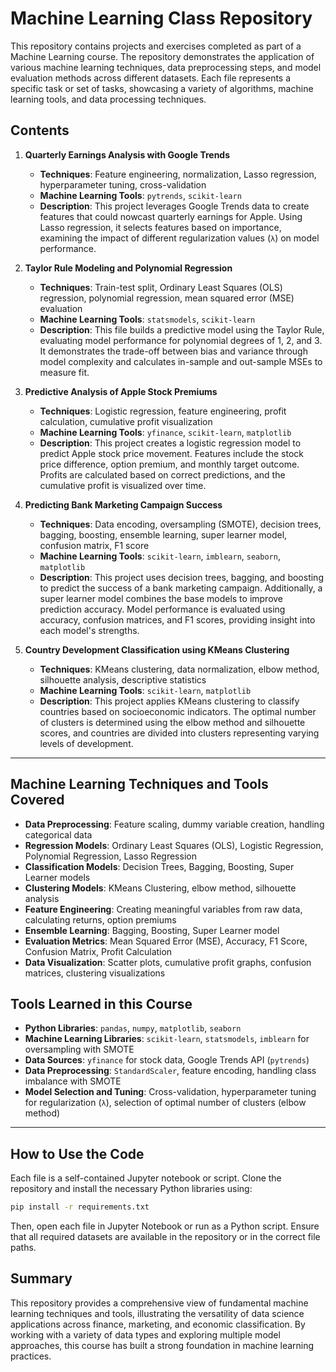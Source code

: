 # Machine Learning Class Repository

This repository contains projects and exercises completed as part of a Machine Learning course. The repository demonstrates the application of various machine learning techniques, data preprocessing steps, and model evaluation methods across different datasets. Each file represents a specific task or set of tasks, showcasing a variety of algorithms, machine learning tools, and data processing techniques.

## Contents

1. **Quarterly Earnings Analysis with Google Trends**
   - **Techniques**: Feature engineering, normalization, Lasso regression, hyperparameter tuning, cross-validation
   - **Machine Learning Tools**: `pytrends`, `scikit-learn`
   - **Description**: This project leverages Google Trends data to create features that could nowcast quarterly earnings for Apple. Using Lasso regression, it selects features based on importance, examining the impact of different regularization values (`λ`) on model performance.

2. **Taylor Rule Modeling and Polynomial Regression**
   - **Techniques**: Train-test split, Ordinary Least Squares (OLS) regression, polynomial regression, mean squared error (MSE) evaluation
   - **Machine Learning Tools**: `statsmodels`, `scikit-learn`
   - **Description**: This file builds a predictive model using the Taylor Rule, evaluating model performance for polynomial degrees of 1, 2, and 3. It demonstrates the trade-off between bias and variance through model complexity and calculates in-sample and out-sample MSEs to measure fit.

3. **Predictive Analysis of Apple Stock Premiums**
   - **Techniques**: Logistic regression, feature engineering, profit calculation, cumulative profit visualization
   - **Machine Learning Tools**: `yfinance`, `scikit-learn`, `matplotlib`
   - **Description**: This project creates a logistic regression model to predict Apple stock price movement. Features include the stock price difference, option premium, and monthly target outcome. Profits are calculated based on correct predictions, and the cumulative profit is visualized over time.

4. **Predicting Bank Marketing Campaign Success**
   - **Techniques**: Data encoding, oversampling (SMOTE), decision trees, bagging, boosting, ensemble learning, super learner model, confusion matrix, F1 score
   - **Machine Learning Tools**: `scikit-learn`, `imblearn`, `seaborn`, `matplotlib`
   - **Description**: This project uses decision trees, bagging, and boosting to predict the success of a bank marketing campaign. Additionally, a super learner model combines the base models to improve prediction accuracy. Model performance is evaluated using accuracy, confusion matrices, and F1 scores, providing insight into each model's strengths.

5. **Country Development Classification using KMeans Clustering**
   - **Techniques**: KMeans clustering, data normalization, elbow method, silhouette analysis, descriptive statistics
   - **Machine Learning Tools**: `scikit-learn`, `matplotlib`
   - **Description**: This project applies KMeans clustering to classify countries based on socioeconomic indicators. The optimal number of clusters is determined using the elbow method and silhouette scores, and countries are divided into clusters representing varying levels of development.

---

## Machine Learning Techniques and Tools Covered

- **Data Preprocessing**: Feature scaling, dummy variable creation, handling categorical data
- **Regression Models**: Ordinary Least Squares (OLS), Logistic Regression, Polynomial Regression, Lasso Regression
- **Classification Models**: Decision Trees, Bagging, Boosting, Super Learner models
- **Clustering Models**: KMeans Clustering, elbow method, silhouette analysis
- **Feature Engineering**: Creating meaningful variables from raw data, calculating returns, option premiums
- **Ensemble Learning**: Bagging, Boosting, Super Learner model
- **Evaluation Metrics**: Mean Squared Error (MSE), Accuracy, F1 Score, Confusion Matrix, Profit Calculation
- **Data Visualization**: Scatter plots, cumulative profit graphs, confusion matrices, clustering visualizations

## Tools Learned in this Course

- **Python Libraries**: `pandas`, `numpy`, `matplotlib`, `seaborn`
- **Machine Learning Libraries**: `scikit-learn`, `statsmodels`, `imblearn` for oversampling with SMOTE
- **Data Sources**: `yfinance` for stock data, Google Trends API (`pytrends`)
- **Data Preprocessing**: `StandardScaler`, feature encoding, handling class imbalance with SMOTE
- **Model Selection and Tuning**: Cross-validation, hyperparameter tuning for regularization (`λ`), selection of optimal number of clusters (elbow method)

---

## How to Use the Code

Each file is a self-contained Jupyter notebook or script. Clone the repository and install the necessary Python libraries using:

```bash
pip install -r requirements.txt
```

Then, open each file in Jupyter Notebook or run as a Python script. Ensure that all required datasets are available in the repository or in the correct file paths.

## Summary

This repository provides a comprehensive view of fundamental machine learning techniques and tools, illustrating the versatility of data science applications across finance, marketing, and economic classification. By working with a variety of data types and exploring multiple model approaches, this course has built a strong foundation in machine learning practices.
